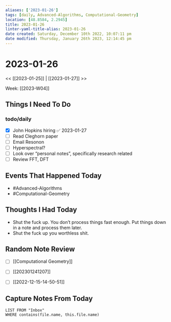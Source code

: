 ```yaml
---
aliases: ['2023-01-26']
tags: [daily, Advanced-Algorithms, Computational-Geometry]
location: [48.8584, 2.2945]
title: 2023-01-26
linter-yaml-title-alias: 2023-01-26
date created: Saturday, December 10th 2022, 10:07:11 pm
date modified: Thursday, January 26th 2023, 12:14:45 pm
---
```


# 2023-01-26

<< [[2023-01-25]] | [[2023-01-27]] >>

Week: [[2023-W04]]

## Things I Need To Do

### todo/daily
- [x] John Hopkins hiring ✅ 2023-01-27
- [ ] Read Cleghorn paper
- [ ] Email Resonon
- [ ] Hyperspectral?
- [ ] Look over “personal notes”, specifically research related
- [ ] Review FFT, DFT

## Events That Happened Today

* #Advanced-Algorithms
* #Computational-Geometry

## Thoughts I Had Today

* Shut the fuck up. You don’t process things fast enough. Put things down in a note and process them later.
* Shut the fuck up you worthless shit. 

## Random Note Review


- [ ] [[Computational Geometry]]
- [ ] [[202301241207]]
- [ ] [[2022-12-15-14-50-51]]



## Capture Notes From Today

```dataview
LIST FROM "Inbox"
WHERE contains(file.name, this.file.name)
```
